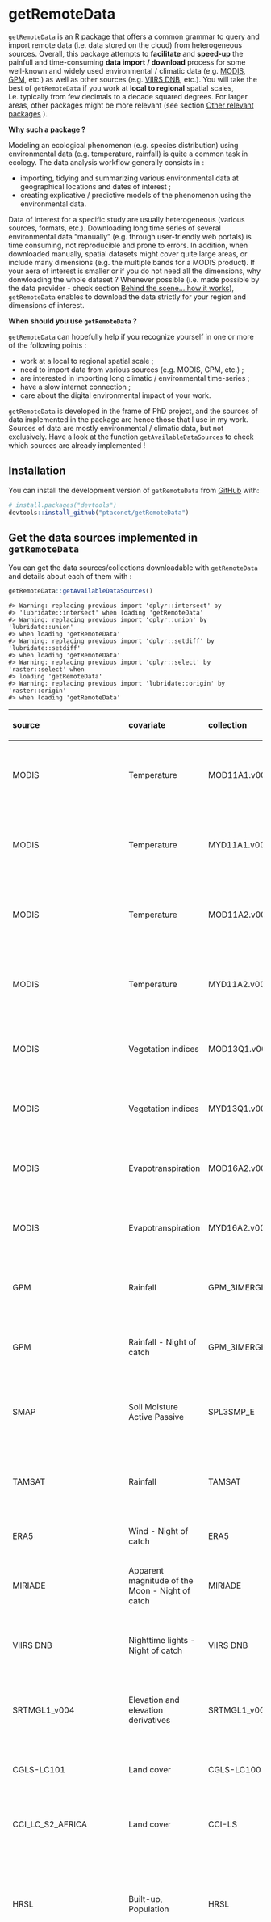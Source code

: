 
<!-- README.md is generated from README.Rmd. Please edit that file -->

# getRemoteData

<!-- badges: start -->

<!-- badges: end -->

`getRemoteData` is an R package that offers a common grammar to query
and import remote data (i.e. data stored on the cloud) from
heterogeneous sources. Overall, this package attempts to **facilitate**
and **speed-up** the painfull and time-consuming **data import /
download** process for some well-known and widely used environmental /
climatic data (e.g. [MODIS](https://modis.gsfc.nasa.gov/),
[GPM](https://www.nasa.gov/mission_pages/GPM/main/index.html), etc.) as
well as other sources (e.g. [VIIRS
DNB](https://ngdc.noaa.gov/eog/viirs/download_dnb_composites.html),
etc.). You will take the best of `getRemoteData` if you work at **local
to regional** spatial scales, i.e. typically from few decimals to a
decade squared degrees. For larger areas, other packages might be more
relevant (see section [Other relevant
packages](#other-relevant-packages) ).

**Why such a package ?**

Modeling an ecological phenomenon (e.g. species distribution) using
environmental data (e.g. temperature, rainfall) is quite a common task
in ecology. The data analysis workflow generally consists in :

  - importing, tidying and summarizing various environmental data at
    geographical locations and dates of interest ;
  - creating explicative / predictive models of the phenomenon using the
    environmental data.

Data of interest for a specific study are usually heterogeneous (various
sources, formats, etc.). Downloading long time series of several
environmental data “manually” (e.g. through user-friendly web portals)
is time consuming, not reproducible and prone to errors. In addition,
when downloaded manually, spatial datasets might cover quite large
areas, or include many dimensions (e.g. the multiple bands for a MODIS
product). If your aera of interest is smaller or if you do not need all
the dimensions, why donwloading the whole dataset ? Whenever possible
(i.e. made possible by the data provider - check section [Behind the
scene… how it works](#behind-the-scene-...-how-it-works)),
`getRemoteData` enables to download the data strictly for your region
and dimensions of interest.

**When should you use `getRemoteData` ?**

`getRemoteData` can hopefully help if you recognize yourself in one or
more of the following points :

  - work at a local to regional spatial scale ;
  - need to import data from various sources (e.g. MODIS, GPM, etc.) ;
  - are interested in importing long climatic / environmental
    time-series ;
  - have a slow internet connection ;
  - care about the digital environmental impact of your work.

`getRemoteData` is developed in the frame of PhD project, and the
sources of data implemented in the package are hence those that I use in
my work. Sources of data are mostly environmental / climatic data, but
not exclusively. Have a look at the function `getAvailableDataSources`
to check which sources are already implemented \!

## Installation

You can install the development version of `getRemoteData` from
[GitHub](https://github.com/) with:

``` r
# install.packages("devtools")
devtools::install_github("ptaconet/getRemoteData")
```

## Get the data sources implemented in `getRemoteData`

You can get the data sources/collections downloadable with
`getRemoteData` and details about each of them with :

``` r
getRemoteData::getAvailableDataSources()
```

    #> Warning: replacing previous import 'dplyr::intersect' by
    #> 'lubridate::intersect' when loading 'getRemoteData'
    #> Warning: replacing previous import 'dplyr::union' by 'lubridate::union'
    #> when loading 'getRemoteData'
    #> Warning: replacing previous import 'dplyr::setdiff' by 'lubridate::setdiff'
    #> when loading 'getRemoteData'
    #> Warning: replacing previous import 'dplyr::select' by 'raster::select' when
    #> loading 'getRemoteData'
    #> Warning: replacing previous import 'lubridate::origin' by 'raster::origin'
    #> when loading 'getRemoteData'

<table class="table" style="margin-left: auto; margin-right: auto;">

<thead>

<tr>

<th style="text-align:left;">

source

</th>

<th style="text-align:left;">

covariate

</th>

<th style="text-align:left;">

collection

</th>

<th style="text-align:left;">

getRemoteData\_import\_func

</th>

<th style="text-align:left;">

getRemoteData\_prepare\_func

</th>

<th style="text-align:left;">

url\_metadata

</th>

<th style="text-align:left;">

is\_timeSeries

</th>

<th style="text-align:left;">

provider

</th>

<th style="text-align:left;">

long\_name

</th>

<th style="text-align:right;">

version

</th>

<th style="text-align:left;">

DOI

</th>

<th style="text-align:right;">

spatial\_resolution\_m

</th>

<th style="text-align:right;">

temporal\_resolution

</th>

<th style="text-align:left;">

temporal\_resolution\_unit

</th>

<th style="text-align:left;">

spatial\_coverage

</th>

<th style="text-align:left;">

url\_programmatic\_access

</th>

<th style="text-align:left;">

url\_manual\_access

</th>

<th style="text-align:left;">

status

</th>

</tr>

</thead>

<tbody>

<tr>

<td style="text-align:left;">

MODIS

</td>

<td style="text-align:left;">

Temperature

</td>

<td style="text-align:left;">

MOD11A1.v006

</td>

<td style="text-align:left;">

getData\_modis()

</td>

<td style="text-align:left;">

prepareData\_modis()

</td>

<td style="text-align:left;">

<https://lpdaac.usgs.gov/products/mod11a1v006/>

</td>

<td style="text-align:left;">

TRUE

</td>

<td style="text-align:left;">

NASA

</td>

<td style="text-align:left;">

MODIS/Terra Land Surface Temperature/Emissivity Daily L3 Global 1km SIN
Grid V006

</td>

<td style="text-align:right;">

6

</td>

<td style="text-align:left;">

<https://dx.doi.org/10.5067/MODIS/MOD11A1.006>

</td>

<td style="text-align:right;">

1000

</td>

<td style="text-align:right;">

1

</td>

<td style="text-align:left;">

day

</td>

<td style="text-align:left;">

Global

</td>

<td style="text-align:left;">

<https://opendap.cr.usgs.gov/opendap/hyrax/MOD11A1.006/contents.html>

</td>

<td style="text-align:left;">

<https://search.earthdata.nasa.gov/search?q=MOD11A1&ok=MOD11A1>

</td>

<td style="text-align:left;">

Implemented

</td>

</tr>

<tr>

<td style="text-align:left;">

MODIS

</td>

<td style="text-align:left;">

Temperature

</td>

<td style="text-align:left;">

MYD11A1.v006

</td>

<td style="text-align:left;">

getData\_modis()

</td>

<td style="text-align:left;">

prepareData\_modis()

</td>

<td style="text-align:left;">

<https://lpdaac.usgs.gov/products/myd11a1v006/>

</td>

<td style="text-align:left;">

TRUE

</td>

<td style="text-align:left;">

NASA

</td>

<td style="text-align:left;">

MODIS/Aqua Land Surface Temperature/Emissivity Daily L3 Global 1km SIN
Grid V006

</td>

<td style="text-align:right;">

6

</td>

<td style="text-align:left;">

<https://dx.doi.org/10.5067/MODIS/MYD11A1.006>

</td>

<td style="text-align:right;">

1000

</td>

<td style="text-align:right;">

1

</td>

<td style="text-align:left;">

day

</td>

<td style="text-align:left;">

Global

</td>

<td style="text-align:left;">

<https://opendap.cr.usgs.gov/opendap/hyrax/MYD11A1.006/contents.html>

</td>

<td style="text-align:left;">

<https://search.earthdata.nasa.gov/search?q=MYD11A1&ok=MYD11A1>

</td>

<td style="text-align:left;">

Implemented

</td>

</tr>

<tr>

<td style="text-align:left;">

MODIS

</td>

<td style="text-align:left;">

Temperature

</td>

<td style="text-align:left;">

MOD11A2.v006

</td>

<td style="text-align:left;">

getData\_modis()

</td>

<td style="text-align:left;">

prepareData\_modis()

</td>

<td style="text-align:left;">

<https://lpdaac.usgs.gov/products/mod11a2v006/>

</td>

<td style="text-align:left;">

TRUE

</td>

<td style="text-align:left;">

NASA

</td>

<td style="text-align:left;">

MODIS/Terra Land Surface Temperature/Emissivity 8-Day L3 Global 1 km SIN
Grid V006

</td>

<td style="text-align:right;">

6

</td>

<td style="text-align:left;">

<https://dx.doi.org/10.5067/MODIS/MOD11A2.006>

</td>

<td style="text-align:right;">

1000

</td>

<td style="text-align:right;">

8

</td>

<td style="text-align:left;">

day

</td>

<td style="text-align:left;">

Global

</td>

<td style="text-align:left;">

<https://opendap.cr.usgs.gov/opendap/hyrax/MOD11A2.006/contents.html>

</td>

<td style="text-align:left;">

<https://search.earthdata.nasa.gov/search?q=MOD11A2&ok=MOD11A2>

</td>

<td style="text-align:left;">

Implemented

</td>

</tr>

<tr>

<td style="text-align:left;">

MODIS

</td>

<td style="text-align:left;">

Temperature

</td>

<td style="text-align:left;">

MYD11A2.v006

</td>

<td style="text-align:left;">

getData\_modis()

</td>

<td style="text-align:left;">

prepareData\_modis()

</td>

<td style="text-align:left;">

<https://lpdaac.usgs.gov/products/myd11a2v006/>

</td>

<td style="text-align:left;">

TRUE

</td>

<td style="text-align:left;">

NASA

</td>

<td style="text-align:left;">

MODIS/Aqua Land Surface Temperature/Emissivity 8-Day L3 Global 1 km SIN
Grid V006

</td>

<td style="text-align:right;">

6

</td>

<td style="text-align:left;">

<https://dx.doi.org/10.5067/MODIS/MYD11A2.006>

</td>

<td style="text-align:right;">

1000

</td>

<td style="text-align:right;">

8

</td>

<td style="text-align:left;">

day

</td>

<td style="text-align:left;">

Global

</td>

<td style="text-align:left;">

<https://opendap.cr.usgs.gov/opendap/hyrax/MYD11A2.006/contents.html>

</td>

<td style="text-align:left;">

<https://search.earthdata.nasa.gov/search?q=MYD11A2&ok=MYD11A2>

</td>

<td style="text-align:left;">

Implemented

</td>

</tr>

<tr>

<td style="text-align:left;">

MODIS

</td>

<td style="text-align:left;">

Vegetation indices

</td>

<td style="text-align:left;">

MOD13Q1.v006

</td>

<td style="text-align:left;">

getData\_modis()

</td>

<td style="text-align:left;">

prepareData\_modis()

</td>

<td style="text-align:left;">

<https://lpdaac.usgs.gov/products/mod13q1v006/>

</td>

<td style="text-align:left;">

TRUE

</td>

<td style="text-align:left;">

NASA

</td>

<td style="text-align:left;">

MODIS/Terra Vegetation Indices 16-Day L3 Global 250m SIN Grid V006

</td>

<td style="text-align:right;">

6

</td>

<td style="text-align:left;">

<https://dx.doi.org/10.5067/MODIS/MOD13Q1.006>

</td>

<td style="text-align:right;">

250

</td>

<td style="text-align:right;">

16

</td>

<td style="text-align:left;">

day

</td>

<td style="text-align:left;">

Global

</td>

<td style="text-align:left;">

<https://opendap.cr.usgs.gov/opendap/hyrax/MOD13Q1.006/contents.html>

</td>

<td style="text-align:left;">

<https://search.earthdata.nasa.gov/search?q=MOD13Q1&ok=MOD13Q1>

</td>

<td style="text-align:left;">

Implemented

</td>

</tr>

<tr>

<td style="text-align:left;">

MODIS

</td>

<td style="text-align:left;">

Vegetation indices

</td>

<td style="text-align:left;">

MYD13Q1.v006

</td>

<td style="text-align:left;">

getData\_modis()

</td>

<td style="text-align:left;">

prepareData\_modis()

</td>

<td style="text-align:left;">

<https://lpdaac.usgs.gov/products/myd13q1v006/>

</td>

<td style="text-align:left;">

TRUE

</td>

<td style="text-align:left;">

NASA

</td>

<td style="text-align:left;">

MODIS/Aqua Vegetation Indices 16-Day L3 Global 250m SIN Grid V006

</td>

<td style="text-align:right;">

6

</td>

<td style="text-align:left;">

<https://dx.doi.org/10.5067/MODIS/MYD13Q1.006>

</td>

<td style="text-align:right;">

250

</td>

<td style="text-align:right;">

16

</td>

<td style="text-align:left;">

day

</td>

<td style="text-align:left;">

Global

</td>

<td style="text-align:left;">

<https://opendap.cr.usgs.gov/opendap/hyrax/MYD13Q1.006/contents.html>

</td>

<td style="text-align:left;">

<https://search.earthdata.nasa.gov/search?q=MYD13Q1&ok=MYD13Q1>

</td>

<td style="text-align:left;">

Implemented

</td>

</tr>

<tr>

<td style="text-align:left;">

MODIS

</td>

<td style="text-align:left;">

Evapotranspiration

</td>

<td style="text-align:left;">

MOD16A2.v006

</td>

<td style="text-align:left;">

getData\_modis()

</td>

<td style="text-align:left;">

prepareData\_modis()

</td>

<td style="text-align:left;">

<https://lpdaac.usgs.gov/products/mod16a2v006/>

</td>

<td style="text-align:left;">

TRUE

</td>

<td style="text-align:left;">

NASA

</td>

<td style="text-align:left;">

MODIS/Terra Net Evapotranspiration 8-Day L4 Global 500m SIN Grid V006

</td>

<td style="text-align:right;">

6

</td>

<td style="text-align:left;">

<https://dx.doi.org/10.5067/MODIS/MOD16A2.006>

</td>

<td style="text-align:right;">

500

</td>

<td style="text-align:right;">

8

</td>

<td style="text-align:left;">

day

</td>

<td style="text-align:left;">

Global

</td>

<td style="text-align:left;">

<https://opendap.cr.usgs.gov/opendap/hyrax/MOD16A2.006/contents.html>

</td>

<td style="text-align:left;">

<https://search.earthdata.nasa.gov/search?q=MOD16A2&ok=MOD16A2>

</td>

<td style="text-align:left;">

Implemented

</td>

</tr>

<tr>

<td style="text-align:left;">

MODIS

</td>

<td style="text-align:left;">

Evapotranspiration

</td>

<td style="text-align:left;">

MYD16A2.v006

</td>

<td style="text-align:left;">

getData\_modis()

</td>

<td style="text-align:left;">

prepareData\_modis()

</td>

<td style="text-align:left;">

<https://lpdaac.usgs.gov/products/myd16a2v006/>

</td>

<td style="text-align:left;">

TRUE

</td>

<td style="text-align:left;">

NASA

</td>

<td style="text-align:left;">

MODIS/Aqua Net Evapotranspiration 8-Day L4 Global 500m SIN Grid V006

</td>

<td style="text-align:right;">

6

</td>

<td style="text-align:left;">

<https://dx.doi.org/10.5067/MODIS/MYD16A2.006>

</td>

<td style="text-align:right;">

500

</td>

<td style="text-align:right;">

8

</td>

<td style="text-align:left;">

day

</td>

<td style="text-align:left;">

Global

</td>

<td style="text-align:left;">

<https://opendap.cr.usgs.gov/opendap/hyrax/MYD16A2.006/contents.html>

</td>

<td style="text-align:left;">

<https://search.earthdata.nasa.gov/search?q=MYD16A2&ok=MYD16A2>

</td>

<td style="text-align:left;">

Implemented

</td>

</tr>

<tr>

<td style="text-align:left;">

GPM

</td>

<td style="text-align:left;">

Rainfall

</td>

<td style="text-align:left;">

GPM\_3IMERGDF

</td>

<td style="text-align:left;">

getData\_gpm()

</td>

<td style="text-align:left;">

prepareData\_gpm()

</td>

<td style="text-align:left;">

<https://disc.gsfc.nasa.gov/datasets/GPM_3IMERGDF_06/summary>

</td>

<td style="text-align:left;">

TRUE

</td>

<td style="text-align:left;">

NASA

</td>

<td style="text-align:left;">

GPM IMERG Final Precipitation L3 1 day 0.1 degree x 0.1 degree V06

</td>

<td style="text-align:right;">

6

</td>

<td style="text-align:left;">

<https://doi.org/10.5067/GPM/IMERGDF/DAY/06>

</td>

<td style="text-align:right;">

10000

</td>

<td style="text-align:right;">

1

</td>

<td style="text-align:left;">

day

</td>

<td style="text-align:left;">

Global

</td>

<td style="text-align:left;">

<https://gpm1.gesdisc.eosdis.nasa.gov/opendap/GPM_L3/GPM_3IMERGDF.06/>

</td>

<td style="text-align:left;">

<https://search.earthdata.nasa.gov/search?q=GPM_3IMERGDF_06>

</td>

<td style="text-align:left;">

Implemented

</td>

</tr>

<tr>

<td style="text-align:left;">

GPM

</td>

<td style="text-align:left;">

Rainfall - Night of catch

</td>

<td style="text-align:left;">

GPM\_3IMERGHH

</td>

<td style="text-align:left;">

getData\_gpm()

</td>

<td style="text-align:left;">

prepareData\_gpm()

</td>

<td style="text-align:left;">

<https://disc.gsfc.nasa.gov/datasets/GPM_3IMERGHH_06/summary>

</td>

<td style="text-align:left;">

TRUE

</td>

<td style="text-align:left;">

NASA

</td>

<td style="text-align:left;">

GPM IMERG Final Precipitation L3 Half Hourly 0.1 degree x 0.1 degree V06

</td>

<td style="text-align:right;">

6

</td>

<td style="text-align:left;">

<https://doi.org/10.5067/GPM/IMERG/3B-HH/06>

</td>

<td style="text-align:right;">

10000

</td>

<td style="text-align:right;">

30

</td>

<td style="text-align:left;">

minute

</td>

<td style="text-align:left;">

Global

</td>

<td style="text-align:left;">

<https://gpm1.gesdisc.eosdis.nasa.gov/opendap/GPM_L3/GPM_3IMERGHH.06/>

</td>

<td style="text-align:left;">

</td>

<td style="text-align:left;">

Implemented

</td>

</tr>

<tr>

<td style="text-align:left;">

SMAP

</td>

<td style="text-align:left;">

Soil Moisture Active Passive

</td>

<td style="text-align:left;">

SPL3SMP\_E

</td>

<td style="text-align:left;">

getData\_smap()

</td>

<td style="text-align:left;">

prepareData\_smap()

</td>

<td style="text-align:left;">

<https://nsidc.org/data/spl3smp_e#sm>

</td>

<td style="text-align:left;">

TRUE

</td>

<td style="text-align:left;">

NASA

</td>

<td style="text-align:left;">

SMAP Enhanced L3 Radiometer Global Daily 9 km EASE-Grid Soil Moisture,
Version
3

</td>

<td style="text-align:right;">

3

</td>

<td style="text-align:left;">

<https://doi.org/10.5067/T90W6VRLCBHI>

</td>

<td style="text-align:right;">

9000

</td>

<td style="text-align:right;">

1

</td>

<td style="text-align:left;">

day

</td>

<td style="text-align:left;">

Global

</td>

<td style="text-align:left;">

<https://n5eil02u.ecs.nsidc.org/opendap/SMAP/SPL3SMP_E.002/contents.html>

</td>

<td style="text-align:left;">

<https://nsidc.org/data/spl3smp_e?qt-data_set_tabs=1#qt-data_set_tabs>

</td>

<td style="text-align:left;">

</td>

</tr>

<tr>

<td style="text-align:left;">

TAMSAT

</td>

<td style="text-align:left;">

Rainfall

</td>

<td style="text-align:left;">

TAMSAT

</td>

<td style="text-align:left;">

getData\_tamsat()

</td>

<td style="text-align:left;">

prepareData\_tamsat()

</td>

<td style="text-align:left;">

<https://www.tamsat.org.uk/about>

</td>

<td style="text-align:left;">

TRUE

</td>

<td style="text-align:left;">

TAMSAT

</td>

<td style="text-align:left;">

Tropical Applications of Meteorology using SATellite data and
ground-based observations

</td>

<td style="text-align:right;">

3

</td>

<td style="text-align:left;">

<http://doi.org/10.1038/sdata.2017.63>

</td>

<td style="text-align:right;">

4000

</td>

<td style="text-align:right;">

1

</td>

<td style="text-align:left;">

day

</td>

<td style="text-align:left;">

Africa

</td>

<td style="text-align:left;">

<https://www.tamsat.org.uk/data/archive>

</td>

<td style="text-align:left;">

<https://www.tamsat.org.uk/data/rfe/index.cgi>

</td>

<td style="text-align:left;">

Implemented

</td>

</tr>

<tr>

<td style="text-align:left;">

ERA5

</td>

<td style="text-align:left;">

Wind - Night of
catch

</td>

<td style="text-align:left;">

ERA5

</td>

<td style="text-align:left;">

getData\_era5()

</td>

<td style="text-align:left;">

prepareData\_era5()

</td>

<td style="text-align:left;">

<https://cds.climate.copernicus.eu/cdsapp#!/dataset/reanalysis-era5-single-levels?tab=overview>

</td>

<td style="text-align:left;">

TRUE

</td>

<td style="text-align:left;">

Copenicus

</td>

<td style="text-align:left;">

ERA5

</td>

<td style="text-align:right;">

5

</td>

<td style="text-align:left;">

</td>

<td style="text-align:right;">

27000

</td>

<td style="text-align:right;">

1

</td>

<td style="text-align:left;">

hour

</td>

<td style="text-align:left;">

Global

</td>

<td style="text-align:left;">

<https://dominicroye.github.io/en/2018/access-to-climate-reanalysis-data-from-r/>

</td>

<td style="text-align:left;">

<https://cds.climate.copernicus.eu/cdsapp#!/dataset/reanalysis-era5-single-levels?tab=form>

</td>

<td style="text-align:left;">

Implemented

</td>

</tr>

<tr>

<td style="text-align:left;">

MIRIADE

</td>

<td style="text-align:left;">

Apparent magnitude of the Moon - Night of catch

</td>

<td style="text-align:left;">

MIRIADE

</td>

<td style="text-align:left;">

getData\_miriade()

</td>

<td style="text-align:left;">

</td>

<td style="text-align:left;">

<http://vo.imcce.fr/webservices/miriade/>

</td>

<td style="text-align:left;">

TRUE

</td>

<td style="text-align:left;">

IMCCE

</td>

<td style="text-align:left;">

The Virtual Observatory Solar System Object Ephemeris Generator

</td>

<td style="text-align:right;">

2

</td>

<td style="text-align:left;">

</td>

<td style="text-align:right;">

NA

</td>

<td style="text-align:right;">

NA

</td>

<td style="text-align:left;">

NA

</td>

<td style="text-align:left;">

Global

</td>

<td style="text-align:left;">

<http://vo.imcce.fr/webservices/miriade/?ephemcc>

</td>

<td style="text-align:left;">

<http://vo.imcce.fr/webservices/miriade/?forms>

</td>

<td style="text-align:left;">

Implemented

</td>

</tr>

<tr>

<td style="text-align:left;">

VIIRS DNB

</td>

<td style="text-align:left;">

Nighttime lights - Night of catch

</td>

<td style="text-align:left;">

VIIRS DNB

</td>

<td style="text-align:left;">

getData\_viirsdnb()

</td>

<td style="text-align:left;">

</td>

<td style="text-align:left;">

<https://eogdata.mines.edu/download_dnb_composites.html>

</td>

<td style="text-align:left;">

TRUE

</td>

<td style="text-align:left;">

NOAA

</td>

<td style="text-align:left;">

Visible Infrared Imaging Radiometer Suite (VIIRS) Day/Night Band
(DNB)

</td>

<td style="text-align:right;">

NA

</td>

<td style="text-align:left;">

</td>

<td style="text-align:right;">

450

</td>

<td style="text-align:right;">

1

</td>

<td style="text-align:left;">

month

</td>

<td style="text-align:left;">

Global

</td>

<td style="text-align:left;">

<https://gis.ngdc.noaa.gov/arcgis/rest/services/NPP_VIIRS_DNB/Monthly_AvgRadiance/ImageServer/>

</td>

<td style="text-align:left;">

<https://ngdc.noaa.gov/eog/viirs/download_dnb_composites.html>

</td>

<td style="text-align:left;">

Implemented

</td>

</tr>

<tr>

<td style="text-align:left;">

SRTMGL1\_v004

</td>

<td style="text-align:left;">

Elevation and elevation derivatives

</td>

<td style="text-align:left;">

SRTMGL1\_v003

</td>

<td style="text-align:left;">

getData\_srtm()

</td>

<td style="text-align:left;">

</td>

<td style="text-align:left;">

<https://lpdaac.usgs.gov/products/srtmgl1v003/>

</td>

<td style="text-align:left;">

FALSE

</td>

<td style="text-align:left;">

NASA

</td>

<td style="text-align:left;">

Digital Elevation Model from the NASA Shuttle Radar Topography Mission
Global 1 arc
second

</td>

<td style="text-align:right;">

3

</td>

<td style="text-align:left;">

<https://dx.doi.org/10.5067/MEASURES/SRTM/SRTMGL1.003>

</td>

<td style="text-align:right;">

30

</td>

<td style="text-align:right;">

NA

</td>

<td style="text-align:left;">

NA

</td>

<td style="text-align:left;">

Global

</td>

<td style="text-align:left;">

<https://e4ftl01.cr.usgs.gov/MEASURES/SRTMGL1.003/2000.02.11/>

</td>

<td style="text-align:left;">

<https://search.earthdata.nasa.gov/search/collection-details?p=C1000000240-LPDAAC_ECS&q=SRTM&ok=SRTM>

</td>

<td style="text-align:left;">

Implemented

</td>

</tr>

<tr>

<td style="text-align:left;">

CGLS-LC101

</td>

<td style="text-align:left;">

Land cover

</td>

<td style="text-align:left;">

CGLS-LC100

</td>

<td style="text-align:left;">

getData\_cgls()

</td>

<td style="text-align:left;">

</td>

<td style="text-align:left;">

<https://land.copernicus.eu/global/products/lc>

</td>

<td style="text-align:left;">

FALSE

</td>

<td style="text-align:left;">

Copernicus Global Land Operations

</td>

<td style="text-align:left;">

Moderate dynamic land cover 100m 2015

</td>

<td style="text-align:right;">

2

</td>

<td style="text-align:left;">

</td>

<td style="text-align:right;">

100

</td>

<td style="text-align:right;">

1

</td>

<td style="text-align:left;">

year

</td>

<td style="text-align:left;">

Global

</td>

<td style="text-align:left;">

NA

</td>

<td style="text-align:left;">

<https://lcviewer.vito.be/download>

</td>

<td style="text-align:left;">

Not implemented

</td>

</tr>

<tr>

<td style="text-align:left;">

CCI\_LC\_S2\_AFRICA

</td>

<td style="text-align:left;">

Land cover

</td>

<td style="text-align:left;">

CCI-LS

</td>

<td style="text-align:left;">

</td>

<td style="text-align:left;">

</td>

<td style="text-align:left;">

<http://2016africalandcover20m.esrin.esa.int/>

</td>

<td style="text-align:left;">

FALSE

</td>

<td style="text-align:left;">

Climate Change Initiative Land Cover (ESA)

</td>

<td style="text-align:left;">

S2 prototype Land Cover 20m map of Africa 2016

</td>

<td style="text-align:right;">

NA

</td>

<td style="text-align:left;">

</td>

<td style="text-align:right;">

20

</td>

<td style="text-align:right;">

NA

</td>

<td style="text-align:left;">

NA

</td>

<td style="text-align:left;">

Africa

</td>

<td style="text-align:left;">

NA

</td>

<td style="text-align:left;">

<http://2016africalandcover20m.esrin.esa.int/download.php>

</td>

<td style="text-align:left;">

Not implemented

</td>

</tr>

<tr>

<td style="text-align:left;">

HRSL

</td>

<td style="text-align:left;">

Built-up, Population

</td>

<td style="text-align:left;">

HRSL

</td>

<td style="text-align:left;">

getData\_hrsl()

</td>

<td style="text-align:left;">

</td>

<td style="text-align:left;">

<https://ciesin.columbia.edu/repository/hrsl/#over>

</td>

<td style="text-align:left;">

FALSE

</td>

<td style="text-align:left;">

Facebook Connectivity Lab and Center for International Earth Science
Information Network

</td>

<td style="text-align:left;">

High Resolution Settlement Layer

</td>

<td style="text-align:right;">

1

</td>

<td style="text-align:left;">

</td>

<td style="text-align:right;">

30

</td>

<td style="text-align:right;">

NA

</td>

<td style="text-align:left;">

NA

</td>

<td style="text-align:left;">

Available for some countries : see list here :
<https://ciesin.columbia.edu/repository/hrsl/#data>

</td>

<td style="text-align:left;">

NA

</td>

<td style="text-align:left;">

<https://ciesin.columbia.edu/repository/hrsl/#data>

</td>

<td style="text-align:left;">

Not
implemented

</td>

</tr>

<tr>

<td style="text-align:left;">

WorldPop\_100m\_Population

</td>

<td style="text-align:left;">

Population

</td>

<td style="text-align:left;">

WorldPop\_100m\_Population

</td>

<td style="text-align:left;">

getData\_worldpop()

</td>

<td style="text-align:left;">

</td>

<td style="text-align:left;">

<https://journals.plos.org/plosone/article?id=10.1371/journal.pone.0107042>

</td>

<td style="text-align:left;">

FALSE

</td>

<td style="text-align:left;">

WorldPop

</td>

<td style="text-align:left;">

Alpha version 2014 estimates of numbers of people per grid square, with
national totals adjusted to match UN population division estimates

</td>

<td style="text-align:right;">

3

</td>

<td style="text-align:left;">

10.5258/SOTON/WP00033 10.5258/SOTON/WP00065

</td>

<td style="text-align:right;">

100

</td>

<td style="text-align:right;">

NA

</td>

<td style="text-align:left;">

NA

</td>

<td style="text-align:left;">

Africa, Asia, South America, Oceania

</td>

<td style="text-align:left;">

NA

</td>

<td style="text-align:left;">

<https://www.worldpop.org/geodata/listing?id=16>

</td>

<td style="text-align:left;">

Not implemented

</td>

</tr>

<tr>

<td style="text-align:left;">

OpenSteetMap

</td>

<td style="text-align:left;">

Roads

</td>

<td style="text-align:left;">

OpenSteetMap

</td>

<td style="text-align:left;">

</td>

<td style="text-align:left;">

</td>

<td style="text-align:left;">

<https://www.openstreetmap.org/about>

</td>

<td style="text-align:left;">

FALSE

</td>

<td style="text-align:left;">

OpenSteetMap

</td>

<td style="text-align:left;">

OpenSteetMap

</td>

<td style="text-align:right;">

NA

</td>

<td style="text-align:left;">

NA

</td>

<td style="text-align:right;">

NA

</td>

<td style="text-align:right;">

NA

</td>

<td style="text-align:left;">

NA

</td>

<td style="text-align:left;">

Global

</td>

<td style="text-align:left;">

</td>

<td style="text-align:left;">

<https://www.openstreetmap.org/>

</td>

<td style="text-align:left;">

Not implemented

</td>

</tr>

<tr>

<td style="text-align:left;">

Global\_Surface\_Water

</td>

<td style="text-align:left;">

Open waters /
Wetlands

</td>

<td style="text-align:left;">

Global\_Surface\_Water

</td>

<td style="text-align:left;">

getData\_gsw()

</td>

<td style="text-align:left;">

</td>

<td style="text-align:left;">

<https://storage.cloud.google.com/global-surface-water/downloads_ancillary/DataUsersGuidev2018.pdf>

</td>

<td style="text-align:left;">

FALSE

</td>

<td style="text-align:left;">

JRC

</td>

<td style="text-align:left;">

Global Surface Water

</td>

<td style="text-align:right;">

1

</td>

<td style="text-align:left;">

10.1038/nature20584

</td>

<td style="text-align:right;">

30

</td>

<td style="text-align:right;">

1

</td>

<td style="text-align:left;">

year

</td>

<td style="text-align:left;">

Global

</td>

<td style="text-align:left;">

NA

</td>

<td style="text-align:left;">

<https://global-surface-water.appspot.com/download>

</td>

<td style="text-align:left;">

Not implemented

</td>

</tr>

</tbody>

</table>

## Example

Say you want to download over a 3500km<sup>2</sup> region of interest:

  - a 40 days time series of [MODIS Terrra Land Surface Temperature
    (LST)](https://dx.doi.org/10.5067/MODIS/MOD11A1.006) (daily time
    resolution);
  - the same 40 days times series of [Global Precipitation Measurement
    (GPM)](https://doi.org/10.5067/GPM/IMERGDF/DAY/06) (daily time
    resolution) :

<!-- end list -->

``` r
library(getRemoteData)
library(sf)
library(purrr)
# Read the region of interest as a sf object. Here : the Korhogo area in Côte D'Ivoire
roi<-sf::st_read(system.file("extdata/ROI_example.kml", package = "getData"),quiet=T)
# Set-up your time frame of interest. 
time_frame<-c("2017-05-01","2017-06-10")
# Set-up your credentials to EarthData
username_EarthData<-"my.earthdata.username"
password_EarthData<-"my.earthdata.username"
# Download the MODIS LST TERRA daily products in the current working directory
# Setting the argument 'download' to FALSE will return the URLs of the products, without downloading them 
dl_modis<-getRemoteData::getData_modis(timeRange = time_frame,
                                     roi = roi,
                                     collection="MOD11A1.006",
                                     dimensions=c("LST_Day_1km","LST_Night_1km"),
                                     download = T,
                                     destFolder=getwd(),
                                     username=username_EarthData,
                                     password=password_EarthData,
                                     parallelDL=T #setting to F will download the data linearly
                                     )
head(dl_modis)
# Download the GPM daily products in the current working directory
dl_gpm<-getRemoteData::getData_gpm(timeRange = time_frame,
                                     roi = roi,
                                     collection="GPM_3IMERGDF.06",
                                     dimensions=c("precipitationCal"),
                                     download = T,
                                     destFolder=getwd(),
                                     username=username_EarthData,
                                     password=password_EarthData,
                                     parallelDL=T
                                     )
head(dl_gpm)

# Get the data downloaded as a list of rasters
rasts_modis<-dl_modis$destfile %>%
  purrr::map(~getRemoteData::prepareData_modis(.,"LST_Day_1km")) %>%
  set_names(dl_modis$name)

rasts_gpm<-dl_gpm$destfile %>%
  purrr::map(~getRemoteData::prepareData_gpm(.,"precipitationCal")) %>%
  set_names(dl_gpm$name)
```

The functions of `getRemoteData` all work the same way :

  - `timeRange` is your date / time frame of interest (eventually
    including hours for the data with less that daily resolution) ;
  - `roi` is your area of interest (as an `sf` object, either point or
    polygon) ;
  - `destfolder` is the data destination folder ;
  - by default, the function does not download the dataset. It returns a
    data.frame with the URL(s) to download the dataset(s) of interest
    given the input arguments. To download the data, set the *download*
    argument to TRUE ;
  - other arguments are specific to each data product (e.g.
    `collection`, `dimensions`,`username`,`password`)

Absence of the `timeRange` (resp. `roi`) arguments in a function means
that the data of interest do not have any time (resp. spatial)
dimension.

Have a look at the vignette [Automatic extraction of spatial-temporal
environmental data within buffers around sampling
points](https://ptaconet.github.io/malamodpkg/articles/import_tidy_transform_envdata.html)
to get an example of what you can do with `getRemoteData` \!

## Current limitations

The package is at a very early stage of development. Here are some of
the current limitations and ideas of future developments :

  - MODIS data cannot be downloaded if your area of interest covers
    multiple MODIS tiles (for an overview of MODIS tiles go
    [here](https://modis.ornl.gov/files/modis_sin.kmz));

## Behind the scene… how it works

As much as possible, when implemented by the data providers,
`getRemoteData` uses web services or APIs to download the data. Web
services are in few words standard web protocols that enable to filter
the data directly at the downloading phase. Filters can be spatial,
temporal, dimensional, etc. Example of widely-used web services / data
transfer protocols for geospatial timeseries are [OGC
WFS](https://en.wikipedia.org/wiki/Web_Feature_Service) or
[OPeNDAP](https://en.wikipedia.org/wiki/OPeNDAP). If long time series
are queried, `getRemoteData` speeds-up the downloading time by
parallelizing it.

## Other relevant packages

  - [`getSpatialData`](http://jxsw.de/getSpatialData/)
  - \[`MODIS`\] and \[`MODISTools`\] and \[`MODISTsp`\]
  - GPM ?
